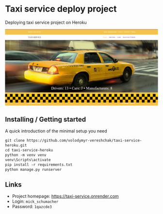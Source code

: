 # Taxi service deploy project

Deploying taxi service project on Heroku

![img.png](img.png)

## Installing / Getting started

A quick introduction of the minimal setup you need

```shell
git clone https://github.com/volodymyr-vereshchak/taxi-service-heroku.git
cd taxi-service-heroku
python -m venv venv
venv\Scripts\activate
pip install -r requirements.txt
python manage.py runserver
```

## Links
- Project homepage: https://taxi-service.onrender.com
- Login: `mick_schumacher`
- Password: `1qazcde3`

